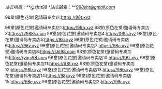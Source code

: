 *站长电报：**@shtt98*
*站长邮箱：***998sht@gmail.com*

98堂(原色花堂)邀请码专卖店:https://98t.xyz

98堂(原色花堂)邀请码专卖店1:https://98q.xyz
98堂(原色花堂)邀请码专卖店3:https://2988s.com
98堂(原色花堂)邀请码专卖店4:https://98c.xyz
98堂(原色花堂)邀请码专卖店5:https://98i.xyz
98堂(原色花堂)邀请码专卖店6:https://98v.xyz
98堂(原色花堂)邀请码专卖店7:https://98o.xyz
98堂(原色花堂)邀请码专卖店8:https://sht98.com
98堂(原色花堂)邀请码专卖店9:https://yqm98.com
98堂(原色花堂)邀请码专卖店10:https://98z.xyz
98堂(原色花堂)邀请码专卖店11:https://98f.xyz
98堂(原色花堂)邀请码专卖店12:https://98b.xyz
98堂(原色花堂)邀请码专卖店13:https://98b.xyz
98堂(原色花堂)邀请码专卖店14:https://98j.xyz
98堂(原色花堂)邀请码专卖店15:https://98e.xyz
98堂(原色花堂)邀请码专卖店2:https://98r.xyz
